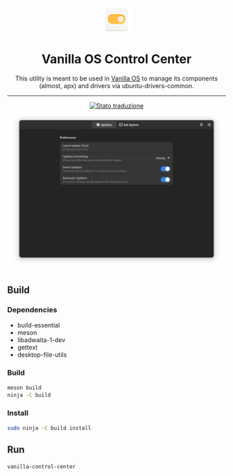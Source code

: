 <div align="center">
    <img src="data/icons/hicolor/scalable/apps/org.vanillaos.ControlCenter.svg" height="64">
    <h1>Vanilla OS Control Center</h1>
    <p>This utility is meant to be used in <a href="https://github.com/vanilla-os">Vanilla OS</a> 
    to manage its components (almost, apx) and drivers via ubuntu-drivers-common.</p>
    <hr />
    <a href="https://hosted.weblate.org/engage/vanilla-os/">
<img src="https://hosted.weblate.org/widgets/vanilla-os/-/installer/svg-badge.svg" alt="Stato traduzione" />
</a>
    <br />
    <img src="data/screenshot.png">
</div>


## Build
### Dependencies
- build-essential
- meson
- libadwaita-1-dev
- gettext
- desktop-file-utils

### Build
```bash
meson build
ninja -C build
```

### Install
```bash
sudo ninja -C build install
```

## Run
```bash
vanilla-control-center
```
